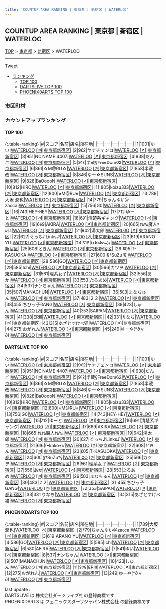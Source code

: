```yaml
---
title: 'COUNTUP AREA RANKING | 東京都 | 新宿区 | WATERLOO'
---
```

## COUNTUP AREA RANKING | 東京都 | 新宿区 | WATERLOO

[TOP](/darts/rank/) > [東京都](/darts/rank/東京都/) > [新宿区](/darts/rank/東京都/新宿区/) > WATERLOO

___

<a href="https://twitter.com/share?ref_src=twsrc%5Etfw" data-text="COUNTUP AREA RANKING | 東京都新宿区WATERLOO" class="twitter-share-button" data-hashtags="DARTSLIVE,PHOENIXDARTS,darts,ダーツ" data-show-count="false">Tweet</a>

* [ランキング](#カウントアップランキング)
    * [TOP 100](#top-100)
    * [DARTSLIVE TOP 100](#dartslive-top-100)
    * [PHOENIXDARTS TOP 100](#phoenixdarts-top-100)

### 市区町村

<ul>

</ul>

### カウントアップランキング

#### TOP 100



{:.table-ranking}
|#|スコア|名前|店名|所在地|
|---|---|---|---|---|
|1|1001|<span class="rank-name-dl">ゆい</span>|<a href="/darts/rank/shops/b5a980f3ea01b0550d9b047a20a7ba1e.html">WATERLOO</a> <a href="https://search.dartslive.com/jp/shop/b5a980f3ea01b0550d9b047a20a7ba1e">[↗]</a>|<a href="/darts/rank/東京都/新宿区">東京都新宿区</a>|
|2|962|<span class="rank-name-dl">ヤナチェンコ</span>|<a href="/darts/rank/shops/b5a980f3ea01b0550d9b047a20a7ba1e.html">WATERLOO</a> <a href="https://search.dartslive.com/jp/shop/b5a980f3ea01b0550d9b047a20a7ba1e">[↗]</a>|<a href="/darts/rank/東京都/新宿区">東京都新宿区</a>|
|3|951|<span class="rank-name-dl">NO NAME 4407</span>|<a href="/darts/rank/shops/b5a980f3ea01b0550d9b047a20a7ba1e.html">WATERLOO</a> <a href="https://search.dartslive.com/jp/shop/b5a980f3ea01b0550d9b047a20a7ba1e">[↗]</a>|<a href="/darts/rank/東京都/新宿区">東京都新宿区</a>|
|4|938|<span class="rank-name-dl">だんご</span>|<a href="/darts/rank/shops/b5a980f3ea01b0550d9b047a20a7ba1e.html">WATERLOO</a> <a href="https://search.dartslive.com/jp/shop/b5a980f3ea01b0550d9b047a20a7ba1e">[↗]</a>|<a href="/darts/rank/東京都/新宿区">東京都新宿区</a>|
|5|912|<span class="rank-name-dl">半蔵§FreeDom62</span>|<a href="/darts/rank/shops/b5a980f3ea01b0550d9b047a20a7ba1e.html">WATERLOO</a> <a href="https://search.dartslive.com/jp/shop/b5a980f3ea01b0550d9b047a20a7ba1e">[↗]</a>|<a href="/darts/rank/東京都/新宿区">東京都新宿区</a>|
|6|861|<span class="rank-name-dl">☆M@RU☆</span>|<a href="/darts/rank/shops/b5a980f3ea01b0550d9b047a20a7ba1e.html">WATERLOO</a> <a href="https://search.dartslive.com/jp/shop/b5a980f3ea01b0550d9b047a20a7ba1e">[↗]</a>|<a href="/darts/rank/東京都/新宿区">東京都新宿区</a>|
|7|858|<span class="rank-name-dl">半蔵改</span>|<a href="/darts/rank/shops/b5a980f3ea01b0550d9b047a20a7ba1e.html">WATERLOO</a> <a href="https://search.dartslive.com/jp/shop/b5a980f3ea01b0550d9b047a20a7ba1e">[↗]</a>|<a href="/darts/rank/東京都/新宿区">東京都新宿区</a>|
|8|846|<span class="rank-name-dl">ゆー☆SUNS</span>|<a href="/darts/rank/shops/b5a980f3ea01b0550d9b047a20a7ba1e.html">WATERLOO</a> <a href="https://search.dartslive.com/jp/shop/b5a980f3ea01b0550d9b047a20a7ba1e">[↗]</a>|<a href="/darts/rank/東京都/新宿区">東京都新宿区</a>|
|9|828|<span class="rank-name-dl">BaOoooN</span>|<a href="/darts/rank/shops/b5a980f3ea01b0550d9b047a20a7ba1e.html">WATERLOO</a> <a href="https://search.dartslive.com/jp/shop/b5a980f3ea01b0550d9b047a20a7ba1e">[↗]</a>|<a href="/darts/rank/東京都/新宿区">東京都新宿区</a>|
|10|812|<span class="rank-name-dl">HiRO</span>|<a href="/darts/rank/shops/b5a980f3ea01b0550d9b047a20a7ba1e.html">WATERLOO</a> <a href="https://search.dartslive.com/jp/shop/b5a980f3ea01b0550d9b047a20a7ba1e">[↗]</a>|<a href="/darts/rank/東京都/新宿区">東京都新宿区</a>|
|11|805|<span class="rank-name-dl">koizu333</span>|<a href="/darts/rank/shops/b5a980f3ea01b0550d9b047a20a7ba1e.html">WATERLOO</a> <a href="https://search.dartslive.com/jp/shop/b5a980f3ea01b0550d9b047a20a7ba1e">[↗]</a>|<a href="/darts/rank/東京都/新宿区">東京都新宿区</a>|
|12|800|<span class="rank-name-dl">⭐︎M@RU⭐︎</span>|<a href="/darts/rank/shops/b5a980f3ea01b0550d9b047a20a7ba1e.html">WATERLOO</a> <a href="https://search.dartslive.com/jp/shop/b5a980f3ea01b0550d9b047a20a7ba1e">[↗]</a>|<a href="/darts/rank/東京都/新宿区">東京都新宿区</a>|
|13|789|<span class="rank-name-pd"><span class="pro-icon-pd"></span>大坂 潤也</span>|<a href="/darts/rank/shops/71149.html">WATERLOO</a> <a href="https://vs.phoenixdarts.com/jp/shop/shopDetailInfo/s_71149?s_seq=71149">[↗]</a>|<a href="/darts/rank/東京都/新宿区">東京都新宿区</a>|
|14|779|<span class="rank-name-pd">ちゃんゆい＠zacca</span>|<a href="/darts/rank/shops/71149.html">WATERLOO</a> <a href="https://vs.phoenixdarts.com/jp/shop/shopDetailInfo/s_71149?s_seq=71149">[↗]</a>|<a href="/darts/rank/東京都/新宿区">東京都新宿区</a>|
|15|756|<span class="rank-name-dl">G0</span>|<a href="/darts/rank/shops/b5a980f3ea01b0550d9b047a20a7ba1e.html">WATERLOO</a> <a href="https://search.dartslive.com/jp/shop/b5a980f3ea01b0550d9b047a20a7ba1e">[↗]</a>|<a href="/darts/rank/東京都/新宿区">東京都新宿区</a>|
|16|743|<span class="rank-name-dl">HEY-HEY</span>|<a href="/darts/rank/shops/b5a980f3ea01b0550d9b047a20a7ba1e.html">WATERLOO</a> <a href="https://search.dartslive.com/jp/shop/b5a980f3ea01b0550d9b047a20a7ba1e">[↗]</a>|<a href="/darts/rank/東京都/新宿区">東京都新宿区</a>|
|17|712|<span class="rank-name-dl">ゆーと</span>|<a href="/darts/rank/shops/b5a980f3ea01b0550d9b047a20a7ba1e.html">WATERLOO</a> <a href="https://search.dartslive.com/jp/shop/b5a980f3ea01b0550d9b047a20a7ba1e">[↗]</a>|<a href="/darts/rank/東京都/新宿区">東京都新宿区</a>|
|18|691|<span class="rank-name-dl">清楚系ギャング</span>|<a href="/darts/rank/shops/b5a980f3ea01b0550d9b047a20a7ba1e.html">WATERLOO</a> <a href="https://search.dartslive.com/jp/shop/b5a980f3ea01b0550d9b047a20a7ba1e">[↗]</a>|<a href="/darts/rank/東京都/新宿区">東京都新宿区</a>|
|19|669|<span class="rank-name-dl">AKIRA</span>|<a href="/darts/rank/shops/b5a980f3ea01b0550d9b047a20a7ba1e.html">WATERLOO</a> <a href="https://search.dartslive.com/jp/shop/b5a980f3ea01b0550d9b047a20a7ba1e">[↗]</a>|<a href="/darts/rank/東京都/新宿区">東京都新宿区</a>|
|20|665|<span class="rank-name-dl">ﾔﾑﾔﾑ魔人ﾔﾑﾔﾑ</span>|<a href="/darts/rank/shops/b5a980f3ea01b0550d9b047a20a7ba1e.html">WATERLOO</a> <a href="https://search.dartslive.com/jp/shop/b5a980f3ea01b0550d9b047a20a7ba1e">[↗]</a>|<a href="/darts/rank/東京都/新宿区">東京都新宿区</a>|
|21|642|<span class="rank-name-dl">湯太郎</span>|<a href="/darts/rank/shops/b5a980f3ea01b0550d9b047a20a7ba1e.html">WATERLOO</a> <a href="https://search.dartslive.com/jp/shop/b5a980f3ea01b0550d9b047a20a7ba1e">[↗]</a>|<a href="/darts/rank/東京都/新宿区">東京都新宿区</a>|
|22|627|<span class="rank-name-dl">ぐっち♪Links♪</span>|<a href="/darts/rank/shops/b5a980f3ea01b0550d9b047a20a7ba1e.html">WATERLOO</a> <a href="https://search.dartslive.com/jp/shop/b5a980f3ea01b0550d9b047a20a7ba1e">[↗]</a>|<a href="/darts/rank/東京都/新宿区">東京都新宿区</a>|
|23|619|<span class="rank-name-pd">ARANO YU</span>|<a href="/darts/rank/shops/71149.html">WATERLOO</a> <a href="https://vs.phoenixdarts.com/jp/shop/shopDetailInfo/s_71149?s_seq=71149">[↗]</a>|<a href="/darts/rank/東京都/新宿区">東京都新宿区</a>|
|24|616|<span class="rank-name-dl">(•kako•)/</span>|<a href="/darts/rank/shops/b5a980f3ea01b0550d9b047a20a7ba1e.html">WATERLOO</a> <a href="https://search.dartslive.com/jp/shop/b5a980f3ea01b0550d9b047a20a7ba1e">[↗]</a>|<a href="/darts/rank/東京都/新宿区">東京都新宿区</a>|
|25|608|<span class="rank-name-dl">ときん</span>|<a href="/darts/rank/shops/b5a980f3ea01b0550d9b047a20a7ba1e.html">WATERLOO</a> <a href="https://search.dartslive.com/jp/shop/b5a980f3ea01b0550d9b047a20a7ba1e">[↗]</a>|<a href="/darts/rank/東京都/新宿区">東京都新宿区</a>|
|26|605|<span class="rank-name-dl">T-KASUOKA</span>|<a href="/darts/rank/shops/b5a980f3ea01b0550d9b047a20a7ba1e.html">WATERLOO</a> <a href="https://search.dartslive.com/jp/shop/b5a980f3ea01b0550d9b047a20a7ba1e">[↗]</a>|<a href="/darts/rank/東京都/新宿区">東京都新宿区</a>|
|27|600|<span class="rank-name-dl">§†SuZu†§</span>|<a href="/darts/rank/shops/b5a980f3ea01b0550d9b047a20a7ba1e.html">WATERLOO</a> <a href="https://search.dartslive.com/jp/shop/b5a980f3ea01b0550d9b047a20a7ba1e">[↗]</a>|<a href="/darts/rank/東京都/新宿区">東京都新宿区</a>|
|28|586|<span class="rank-name-pd">GO</span>|<a href="/darts/rank/shops/71149.html">WATERLOO</a> <a href="https://vs.phoenixdarts.com/jp/shop/shopDetailInfo/s_71149?s_seq=71149">[↗]</a>|<a href="/darts/rank/東京都/新宿区">東京都新宿区</a>|
|29|585|<span class="rank-name-pd">Ichi</span>|<a href="/darts/rank/shops/71149.html">WATERLOO</a> <a href="https://vs.phoenixdarts.com/jp/shop/shopDetailInfo/s_71149?s_seq=71149">[↗]</a>|<a href="/darts/rank/東京都/新宿区">東京都新宿区</a>|
|30|566|<span class="rank-name-dl">カツヲ</span>|<a href="/darts/rank/shops/b5a980f3ea01b0550d9b047a20a7ba1e.html">WATERLOO</a> <a href="https://search.dartslive.com/jp/shop/b5a980f3ea01b0550d9b047a20a7ba1e">[↗]</a>|<a href="/darts/rank/東京都/新宿区">東京都新宿区</a>|
|31|561|<span class="rank-name-dl">理系女子</span>|<a href="/darts/rank/shops/b5a980f3ea01b0550d9b047a20a7ba1e.html">WATERLOO</a> <a href="https://search.dartslive.com/jp/shop/b5a980f3ea01b0550d9b047a20a7ba1e">[↗]</a>|<a href="/darts/rank/東京都/新宿区">東京都新宿区</a>|
|32|556|<span class="rank-name-dl">あか</span>|<a href="/darts/rank/shops/b5a980f3ea01b0550d9b047a20a7ba1e.html">WATERLOO</a> <a href="https://search.dartslive.com/jp/shop/b5a980f3ea01b0550d9b047a20a7ba1e">[↗]</a>|<a href="/darts/rank/東京都/新宿区">東京都新宿区</a>|
|33|553|<span class="rank-name-dl">たろあめ</span>|<a href="/darts/rank/shops/b5a980f3ea01b0550d9b047a20a7ba1e.html">WATERLOO</a> <a href="https://search.dartslive.com/jp/shop/b5a980f3ea01b0550d9b047a20a7ba1e">[↗]</a>|<a href="/darts/rank/東京都/新宿区">東京都新宿区</a>|
|34|537|<span class="rank-name-pd">ナンちゃん</span>|<a href="/darts/rank/shops/71149.html">WATERLOO</a> <a href="https://vs.phoenixdarts.com/jp/shop/shopDetailInfo/s_71149?s_seq=71149">[↗]</a>|<a href="/darts/rank/東京都/新宿区">東京都新宿区</a>|
|35|507|<span class="rank-name-pd">MANACHUN</span>|<a href="/darts/rank/shops/71149.html">WATERLOO</a> <a href="https://vs.phoenixdarts.com/jp/shop/shopDetailInfo/s_71149?s_seq=71149">[↗]</a>|<a href="/darts/rank/東京都/新宿区">東京都新宿区</a>|
|36|503|<span class="rank-name-dl">まなちゅん</span>|<a href="/darts/rank/shops/b5a980f3ea01b0550d9b047a20a7ba1e.html">WATERLOO</a> <a href="https://search.dartslive.com/jp/shop/b5a980f3ea01b0550d9b047a20a7ba1e">[↗]</a>|<a href="/darts/rank/東京都/新宿区">東京都新宿区</a>|
|37|483|<span class="rank-name-dl">２２</span>|<a href="/darts/rank/shops/b5a980f3ea01b0550d9b047a20a7ba1e.html">WATERLOO</a> <a href="https://search.dartslive.com/jp/shop/b5a980f3ea01b0550d9b047a20a7ba1e">[↗]</a>|<a href="/darts/rank/東京都/新宿区">東京都新宿区</a>|
|38|455|<span class="rank-name-dl">ちびっ子GANG</span>|<a href="/darts/rank/shops/b5a980f3ea01b0550d9b047a20a7ba1e.html">WATERLOO</a> <a href="https://search.dartslive.com/jp/shop/b5a980f3ea01b0550d9b047a20a7ba1e">[↗]</a>|<a href="/darts/rank/東京都/新宿区">東京都新宿区</a>|
|39|423|<span class="rank-name-pd">しゅん</span>|<a href="/darts/rank/shops/71149.html">WATERLOO</a> <a href="https://vs.phoenixdarts.com/jp/shop/shopDetailInfo/s_71149?s_seq=71149">[↗]</a>|<a href="/darts/rank/東京都/新宿区">東京都新宿区</a>|
|40|353|<span class="rank-name-dl">SAIPAN</span>|<a href="/darts/rank/shops/b5a980f3ea01b0550d9b047a20a7ba1e.html">WATERLOO</a> <a href="https://search.dartslive.com/jp/shop/b5a980f3ea01b0550d9b047a20a7ba1e">[↗]</a>|<a href="/darts/rank/東京都/新宿区">東京都新宿区</a>|
|41|338|<span class="rank-name-pd">ERIII</span>|<a href="/darts/rank/shops/71149.html">WATERLOO</a> <a href="https://vs.phoenixdarts.com/jp/shop/shopDetailInfo/s_71149?s_seq=71149">[↗]</a>|<a href="/darts/rank/東京都/新宿区">東京都新宿区</a>|
|42|331|<span class="rank-name-dl">りなち</span>|<a href="/darts/rank/shops/b5a980f3ea01b0550d9b047a20a7ba1e.html">WATERLOO</a> <a href="https://search.dartslive.com/jp/shop/b5a980f3ea01b0550d9b047a20a7ba1e">[↗]</a>|<a href="/darts/rank/東京都/新宿区">東京都新宿区</a>|
|43|315|<span class="rank-name-dl">あざとすけべ猫</span>|<a href="/darts/rank/shops/b5a980f3ea01b0550d9b047a20a7ba1e.html">WATERLOO</a> <a href="https://search.dartslive.com/jp/shop/b5a980f3ea01b0550d9b047a20a7ba1e">[↗]</a>|<a href="/darts/rank/東京都/新宿区">東京都新宿区</a>|
|44|275|<span class="rank-name-pd">おがれん</span>|<a href="/darts/rank/shops/71149.html">WATERLOO</a> <a href="https://vs.phoenixdarts.com/jp/shop/shopDetailInfo/s_71149?s_seq=71149">[↗]</a>|<a href="/darts/rank/東京都/新宿区">東京都新宿区</a>|
|45|249|<span class="rank-name-pd">ゆーや(*∂ｖ∂)</span>|<a href="/darts/rank/shops/71149.html">WATERLOO</a> <a href="https://vs.phoenixdarts.com/jp/shop/shopDetailInfo/s_71149?s_seq=71149">[↗]</a>|<a href="/darts/rank/東京都/新宿区">東京都新宿区</a>|


#### DARTSLIVE TOP 100



{:.table-ranking}
|#|スコア|名前|店名|所在地|
|---|---|---|---|---|
|1|1001|<span class="rank-name-dl">ゆい</span>|<a href="/darts/rank/shops/b5a980f3ea01b0550d9b047a20a7ba1e.html">WATERLOO</a> <a href="https://search.dartslive.com/jp/shop/b5a980f3ea01b0550d9b047a20a7ba1e">[↗]</a>|<a href="/darts/rank/東京都/新宿区">東京都新宿区</a>|
|2|962|<span class="rank-name-dl">ヤナチェンコ</span>|<a href="/darts/rank/shops/b5a980f3ea01b0550d9b047a20a7ba1e.html">WATERLOO</a> <a href="https://search.dartslive.com/jp/shop/b5a980f3ea01b0550d9b047a20a7ba1e">[↗]</a>|<a href="/darts/rank/東京都/新宿区">東京都新宿区</a>|
|3|951|<span class="rank-name-dl">NO NAME 4407</span>|<a href="/darts/rank/shops/b5a980f3ea01b0550d9b047a20a7ba1e.html">WATERLOO</a> <a href="https://search.dartslive.com/jp/shop/b5a980f3ea01b0550d9b047a20a7ba1e">[↗]</a>|<a href="/darts/rank/東京都/新宿区">東京都新宿区</a>|
|4|938|<span class="rank-name-dl">だんご</span>|<a href="/darts/rank/shops/b5a980f3ea01b0550d9b047a20a7ba1e.html">WATERLOO</a> <a href="https://search.dartslive.com/jp/shop/b5a980f3ea01b0550d9b047a20a7ba1e">[↗]</a>|<a href="/darts/rank/東京都/新宿区">東京都新宿区</a>|
|5|912|<span class="rank-name-dl">半蔵§FreeDom62</span>|<a href="/darts/rank/shops/b5a980f3ea01b0550d9b047a20a7ba1e.html">WATERLOO</a> <a href="https://search.dartslive.com/jp/shop/b5a980f3ea01b0550d9b047a20a7ba1e">[↗]</a>|<a href="/darts/rank/東京都/新宿区">東京都新宿区</a>|
|6|861|<span class="rank-name-dl">☆M@RU☆</span>|<a href="/darts/rank/shops/b5a980f3ea01b0550d9b047a20a7ba1e.html">WATERLOO</a> <a href="https://search.dartslive.com/jp/shop/b5a980f3ea01b0550d9b047a20a7ba1e">[↗]</a>|<a href="/darts/rank/東京都/新宿区">東京都新宿区</a>|
|7|858|<span class="rank-name-dl">半蔵改</span>|<a href="/darts/rank/shops/b5a980f3ea01b0550d9b047a20a7ba1e.html">WATERLOO</a> <a href="https://search.dartslive.com/jp/shop/b5a980f3ea01b0550d9b047a20a7ba1e">[↗]</a>|<a href="/darts/rank/東京都/新宿区">東京都新宿区</a>|
|8|846|<span class="rank-name-dl">ゆー☆SUNS</span>|<a href="/darts/rank/shops/b5a980f3ea01b0550d9b047a20a7ba1e.html">WATERLOO</a> <a href="https://search.dartslive.com/jp/shop/b5a980f3ea01b0550d9b047a20a7ba1e">[↗]</a>|<a href="/darts/rank/東京都/新宿区">東京都新宿区</a>|
|9|828|<span class="rank-name-dl">BaOoooN</span>|<a href="/darts/rank/shops/b5a980f3ea01b0550d9b047a20a7ba1e.html">WATERLOO</a> <a href="https://search.dartslive.com/jp/shop/b5a980f3ea01b0550d9b047a20a7ba1e">[↗]</a>|<a href="/darts/rank/東京都/新宿区">東京都新宿区</a>|
|10|812|<span class="rank-name-dl">HiRO</span>|<a href="/darts/rank/shops/b5a980f3ea01b0550d9b047a20a7ba1e.html">WATERLOO</a> <a href="https://search.dartslive.com/jp/shop/b5a980f3ea01b0550d9b047a20a7ba1e">[↗]</a>|<a href="/darts/rank/東京都/新宿区">東京都新宿区</a>|
|11|805|<span class="rank-name-dl">koizu333</span>|<a href="/darts/rank/shops/b5a980f3ea01b0550d9b047a20a7ba1e.html">WATERLOO</a> <a href="https://search.dartslive.com/jp/shop/b5a980f3ea01b0550d9b047a20a7ba1e">[↗]</a>|<a href="/darts/rank/東京都/新宿区">東京都新宿区</a>|
|12|800|<span class="rank-name-dl">⭐︎M@RU⭐︎</span>|<a href="/darts/rank/shops/b5a980f3ea01b0550d9b047a20a7ba1e.html">WATERLOO</a> <a href="https://search.dartslive.com/jp/shop/b5a980f3ea01b0550d9b047a20a7ba1e">[↗]</a>|<a href="/darts/rank/東京都/新宿区">東京都新宿区</a>|
|13|756|<span class="rank-name-dl">G0</span>|<a href="/darts/rank/shops/b5a980f3ea01b0550d9b047a20a7ba1e.html">WATERLOO</a> <a href="https://search.dartslive.com/jp/shop/b5a980f3ea01b0550d9b047a20a7ba1e">[↗]</a>|<a href="/darts/rank/東京都/新宿区">東京都新宿区</a>|
|14|743|<span class="rank-name-dl">HEY-HEY</span>|<a href="/darts/rank/shops/b5a980f3ea01b0550d9b047a20a7ba1e.html">WATERLOO</a> <a href="https://search.dartslive.com/jp/shop/b5a980f3ea01b0550d9b047a20a7ba1e">[↗]</a>|<a href="/darts/rank/東京都/新宿区">東京都新宿区</a>|
|15|712|<span class="rank-name-dl">ゆーと</span>|<a href="/darts/rank/shops/b5a980f3ea01b0550d9b047a20a7ba1e.html">WATERLOO</a> <a href="https://search.dartslive.com/jp/shop/b5a980f3ea01b0550d9b047a20a7ba1e">[↗]</a>|<a href="/darts/rank/東京都/新宿区">東京都新宿区</a>|
|16|691|<span class="rank-name-dl">清楚系ギャング</span>|<a href="/darts/rank/shops/b5a980f3ea01b0550d9b047a20a7ba1e.html">WATERLOO</a> <a href="https://search.dartslive.com/jp/shop/b5a980f3ea01b0550d9b047a20a7ba1e">[↗]</a>|<a href="/darts/rank/東京都/新宿区">東京都新宿区</a>|
|17|669|<span class="rank-name-dl">AKIRA</span>|<a href="/darts/rank/shops/b5a980f3ea01b0550d9b047a20a7ba1e.html">WATERLOO</a> <a href="https://search.dartslive.com/jp/shop/b5a980f3ea01b0550d9b047a20a7ba1e">[↗]</a>|<a href="/darts/rank/東京都/新宿区">東京都新宿区</a>|
|18|665|<span class="rank-name-dl">ﾔﾑﾔﾑ魔人ﾔﾑﾔﾑ</span>|<a href="/darts/rank/shops/b5a980f3ea01b0550d9b047a20a7ba1e.html">WATERLOO</a> <a href="https://search.dartslive.com/jp/shop/b5a980f3ea01b0550d9b047a20a7ba1e">[↗]</a>|<a href="/darts/rank/東京都/新宿区">東京都新宿区</a>|
|19|642|<span class="rank-name-dl">湯太郎</span>|<a href="/darts/rank/shops/b5a980f3ea01b0550d9b047a20a7ba1e.html">WATERLOO</a> <a href="https://search.dartslive.com/jp/shop/b5a980f3ea01b0550d9b047a20a7ba1e">[↗]</a>|<a href="/darts/rank/東京都/新宿区">東京都新宿区</a>|
|20|627|<span class="rank-name-dl">ぐっち♪Links♪</span>|<a href="/darts/rank/shops/b5a980f3ea01b0550d9b047a20a7ba1e.html">WATERLOO</a> <a href="https://search.dartslive.com/jp/shop/b5a980f3ea01b0550d9b047a20a7ba1e">[↗]</a>|<a href="/darts/rank/東京都/新宿区">東京都新宿区</a>|
|21|616|<span class="rank-name-dl">(•kako•)/</span>|<a href="/darts/rank/shops/b5a980f3ea01b0550d9b047a20a7ba1e.html">WATERLOO</a> <a href="https://search.dartslive.com/jp/shop/b5a980f3ea01b0550d9b047a20a7ba1e">[↗]</a>|<a href="/darts/rank/東京都/新宿区">東京都新宿区</a>|
|22|608|<span class="rank-name-dl">ときん</span>|<a href="/darts/rank/shops/b5a980f3ea01b0550d9b047a20a7ba1e.html">WATERLOO</a> <a href="https://search.dartslive.com/jp/shop/b5a980f3ea01b0550d9b047a20a7ba1e">[↗]</a>|<a href="/darts/rank/東京都/新宿区">東京都新宿区</a>|
|23|605|<span class="rank-name-dl">T-KASUOKA</span>|<a href="/darts/rank/shops/b5a980f3ea01b0550d9b047a20a7ba1e.html">WATERLOO</a> <a href="https://search.dartslive.com/jp/shop/b5a980f3ea01b0550d9b047a20a7ba1e">[↗]</a>|<a href="/darts/rank/東京都/新宿区">東京都新宿区</a>|
|24|600|<span class="rank-name-dl">§†SuZu†§</span>|<a href="/darts/rank/shops/b5a980f3ea01b0550d9b047a20a7ba1e.html">WATERLOO</a> <a href="https://search.dartslive.com/jp/shop/b5a980f3ea01b0550d9b047a20a7ba1e">[↗]</a>|<a href="/darts/rank/東京都/新宿区">東京都新宿区</a>|
|25|566|<span class="rank-name-dl">カツヲ</span>|<a href="/darts/rank/shops/b5a980f3ea01b0550d9b047a20a7ba1e.html">WATERLOO</a> <a href="https://search.dartslive.com/jp/shop/b5a980f3ea01b0550d9b047a20a7ba1e">[↗]</a>|<a href="/darts/rank/東京都/新宿区">東京都新宿区</a>|
|26|561|<span class="rank-name-dl">理系女子</span>|<a href="/darts/rank/shops/b5a980f3ea01b0550d9b047a20a7ba1e.html">WATERLOO</a> <a href="https://search.dartslive.com/jp/shop/b5a980f3ea01b0550d9b047a20a7ba1e">[↗]</a>|<a href="/darts/rank/東京都/新宿区">東京都新宿区</a>|
|27|556|<span class="rank-name-dl">あか</span>|<a href="/darts/rank/shops/b5a980f3ea01b0550d9b047a20a7ba1e.html">WATERLOO</a> <a href="https://search.dartslive.com/jp/shop/b5a980f3ea01b0550d9b047a20a7ba1e">[↗]</a>|<a href="/darts/rank/東京都/新宿区">東京都新宿区</a>|
|28|553|<span class="rank-name-dl">たろあめ</span>|<a href="/darts/rank/shops/b5a980f3ea01b0550d9b047a20a7ba1e.html">WATERLOO</a> <a href="https://search.dartslive.com/jp/shop/b5a980f3ea01b0550d9b047a20a7ba1e">[↗]</a>|<a href="/darts/rank/東京都/新宿区">東京都新宿区</a>|
|29|503|<span class="rank-name-dl">まなちゅん</span>|<a href="/darts/rank/shops/b5a980f3ea01b0550d9b047a20a7ba1e.html">WATERLOO</a> <a href="https://search.dartslive.com/jp/shop/b5a980f3ea01b0550d9b047a20a7ba1e">[↗]</a>|<a href="/darts/rank/東京都/新宿区">東京都新宿区</a>|
|30|483|<span class="rank-name-dl">２２</span>|<a href="/darts/rank/shops/b5a980f3ea01b0550d9b047a20a7ba1e.html">WATERLOO</a> <a href="https://search.dartslive.com/jp/shop/b5a980f3ea01b0550d9b047a20a7ba1e">[↗]</a>|<a href="/darts/rank/東京都/新宿区">東京都新宿区</a>|
|31|455|<span class="rank-name-dl">ちびっ子GANG</span>|<a href="/darts/rank/shops/b5a980f3ea01b0550d9b047a20a7ba1e.html">WATERLOO</a> <a href="https://search.dartslive.com/jp/shop/b5a980f3ea01b0550d9b047a20a7ba1e">[↗]</a>|<a href="/darts/rank/東京都/新宿区">東京都新宿区</a>|
|32|353|<span class="rank-name-dl">SAIPAN</span>|<a href="/darts/rank/shops/b5a980f3ea01b0550d9b047a20a7ba1e.html">WATERLOO</a> <a href="https://search.dartslive.com/jp/shop/b5a980f3ea01b0550d9b047a20a7ba1e">[↗]</a>|<a href="/darts/rank/東京都/新宿区">東京都新宿区</a>|
|33|331|<span class="rank-name-dl">りなち</span>|<a href="/darts/rank/shops/b5a980f3ea01b0550d9b047a20a7ba1e.html">WATERLOO</a> <a href="https://search.dartslive.com/jp/shop/b5a980f3ea01b0550d9b047a20a7ba1e">[↗]</a>|<a href="/darts/rank/東京都/新宿区">東京都新宿区</a>|
|34|315|<span class="rank-name-dl">あざとすけべ猫</span>|<a href="/darts/rank/shops/b5a980f3ea01b0550d9b047a20a7ba1e.html">WATERLOO</a> <a href="https://search.dartslive.com/jp/shop/b5a980f3ea01b0550d9b047a20a7ba1e">[↗]</a>|<a href="/darts/rank/東京都/新宿区">東京都新宿区</a>|


#### PHOENIXDARTS TOP 100



{:.table-ranking}
|#|スコア|名前|店名|所在地|
|---|---|---|---|---|
|1|789|<span class="rank-name-pd"><span class="pro-icon-pd"></span>大坂 潤也</span>|<a href="/darts/rank/shops/71149.html">WATERLOO</a> <a href="https://vs.phoenixdarts.com/jp/shop/shopDetailInfo/s_71149?s_seq=71149">[↗]</a>|<a href="/darts/rank/東京都/新宿区">東京都新宿区</a>|
|2|779|<span class="rank-name-pd">ちゃんゆい＠zacca</span>|<a href="/darts/rank/shops/71149.html">WATERLOO</a> <a href="https://vs.phoenixdarts.com/jp/shop/shopDetailInfo/s_71149?s_seq=71149">[↗]</a>|<a href="/darts/rank/東京都/新宿区">東京都新宿区</a>|
|3|619|<span class="rank-name-pd">ARANO YU</span>|<a href="/darts/rank/shops/71149.html">WATERLOO</a> <a href="https://vs.phoenixdarts.com/jp/shop/shopDetailInfo/s_71149?s_seq=71149">[↗]</a>|<a href="/darts/rank/東京都/新宿区">東京都新宿区</a>|
|4|586|<span class="rank-name-pd">GO</span>|<a href="/darts/rank/shops/71149.html">WATERLOO</a> <a href="https://vs.phoenixdarts.com/jp/shop/shopDetailInfo/s_71149?s_seq=71149">[↗]</a>|<a href="/darts/rank/東京都/新宿区">東京都新宿区</a>|
|5|585|<span class="rank-name-pd">Ichi</span>|<a href="/darts/rank/shops/71149.html">WATERLOO</a> <a href="https://vs.phoenixdarts.com/jp/shop/shopDetailInfo/s_71149?s_seq=71149">[↗]</a>|<a href="/darts/rank/東京都/新宿区">東京都新宿区</a>|
|6|580|<span class="rank-name-pd">AKIRA</span>|<a href="/darts/rank/shops/71149.html">WATERLOO</a> <a href="https://vs.phoenixdarts.com/jp/shop/shopDetailInfo/s_71149?s_seq=71149">[↗]</a>|<a href="/darts/rank/東京都/新宿区">東京都新宿区</a>|
|7|541|<span class="rank-name-pd">ゆい</span>|<a href="/darts/rank/shops/71149.html">WATERLOO</a> <a href="https://vs.phoenixdarts.com/jp/shop/shopDetailInfo/s_71149?s_seq=71149">[↗]</a>|<a href="/darts/rank/東京都/新宿区">東京都新宿区</a>|
|8|537|<span class="rank-name-pd">ナンちゃん</span>|<a href="/darts/rank/shops/71149.html">WATERLOO</a> <a href="https://vs.phoenixdarts.com/jp/shop/shopDetailInfo/s_71149?s_seq=71149">[↗]</a>|<a href="/darts/rank/東京都/新宿区">東京都新宿区</a>|
|9|507|<span class="rank-name-pd">MANACHUN</span>|<a href="/darts/rank/shops/71149.html">WATERLOO</a> <a href="https://vs.phoenixdarts.com/jp/shop/shopDetailInfo/s_71149?s_seq=71149">[↗]</a>|<a href="/darts/rank/東京都/新宿区">東京都新宿区</a>|
|10|423|<span class="rank-name-pd">しゅん</span>|<a href="/darts/rank/shops/71149.html">WATERLOO</a> <a href="https://vs.phoenixdarts.com/jp/shop/shopDetailInfo/s_71149?s_seq=71149">[↗]</a>|<a href="/darts/rank/東京都/新宿区">東京都新宿区</a>|
|11|338|<span class="rank-name-pd">ERIII</span>|<a href="/darts/rank/shops/71149.html">WATERLOO</a> <a href="https://vs.phoenixdarts.com/jp/shop/shopDetailInfo/s_71149?s_seq=71149">[↗]</a>|<a href="/darts/rank/東京都/新宿区">東京都新宿区</a>|
|12|275|<span class="rank-name-pd">おがれん</span>|<a href="/darts/rank/shops/71149.html">WATERLOO</a> <a href="https://vs.phoenixdarts.com/jp/shop/shopDetailInfo/s_71149?s_seq=71149">[↗]</a>|<a href="/darts/rank/東京都/新宿区">東京都新宿区</a>|
|13|249|<span class="rank-name-pd">ゆーや(*∂ｖ∂)</span>|<a href="/darts/rank/shops/71149.html">WATERLOO</a> <a href="https://vs.phoenixdarts.com/jp/shop/shopDetailInfo/s_71149?s_seq=71149">[↗]</a>|<a href="/darts/rank/東京都/新宿区">東京都新宿区</a>|


<div class="footer border-top border-gray-light mt-5 pt-3 text-right text-gray">
    last update : <span style="font-weight: italic" id="foot_last_modified"></span><br />
    DARTSLIVE は 株式会社ダーツライブ社 の登録商標です<br />
    PHOENIXDARTS は フェニックスダーツジャパン株式会社 の登録商標です<br />
</div>

<script src="https://cdnjs.cloudflare.com/ajax/libs/jquery.tablesorter/2.31.3/js/jquery.tablesorter.min.js" integrity="sha512-qzgd5cYSZcosqpzpn7zF2ZId8f/8CHmFKZ8j7mU4OUXTNRd5g+ZHBPsgKEwoqxCtdQvExE5LprwwPAgoicguNg==" crossorigin="anonymous" referrerpolicy="no-referrer"></script>
<link rel="stylesheet" href="https://cdnjs.cloudflare.com/ajax/libs/jquery.tablesorter/2.31.3/css/theme.default.min.css" integrity="sha512-wghhOJkjQX0Lh3NSWvNKeZ0ZpNn+SPVXX1Qyc9OCaogADktxrBiBdKGDoqVUOyhStvMBmJQ8ZdMHiR3wuEq8+w==" crossorigin="anonymous" referrerpolicy="no-referrer" />
<script>
$(function() {
    $(".table-ranking").tablesorter({sortList:[[0, 0]]});
    $("#foot_last_modified").text(formatDate(new Date(document.lastModified), 'yyyy-MM-dd HH:mm:ss'));
});
</script>

<script async src="https://platform.twitter.com/widgets.js" charset="utf-8"></script>